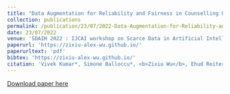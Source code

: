 ```yaml
---
title: "Data Augmentation for Reliability and Fairness in Counselling Quality Classification"
collection: publications
permalink: /publication/23/07/2022-Data-Augmentation-for-Reliability-and-Fairness-in-Counselling-Quality-Classification
date: 23/07/2022
venue: 'SDAIH 2022 : IJCAI workshop on Scarce Data in Artificial Intelligence for Healthcare'
paperurl: 'https://zixiu-alex-wu.github.io/'
paperurltext: 'pdf'
bibtex: 'https://zixiu-alex-wu.github.io/'
citation: 'Vivek Kumar*, Simone Balloccu*, <b>Zixiu Wu</b>, Ehud Reiter, Rim Helaoui, Diego Reforgiato Recupero, Daniele Riboni. Data Augmentation for Reliability and Fairness in Counselling Quality Classification. In <i>IJCAI workshop on Scarce Data in Artificial Intelligence for Healthcare</i>, 2022.'
---
```


<a href='https://zixiu-alex-wu.github.io/'>Download paper here</a>

